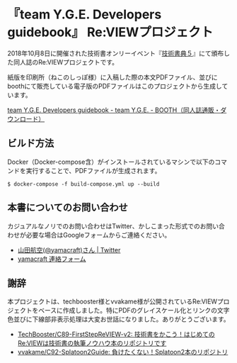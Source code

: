 『team Y.G.E. Developers guidebook』 Re:VIEWプロジェクト
=====================================================

2018年10月8日に開催された技術書オンリーイベント『[技術書典５](https://techbookfest.org/event/tbf05)』にて頒布した同人誌のRe:VIEWプロジェクトです。

紙版を印刷所（ねこのしっぽ様）に入稿した際の本文PDFファイル、並びにboothにて販売している電子版のPDFファイルはこのプロジェクトから生成しています。

[team Y\.G\.E\. Developers guidebook \- team Y\.G\.E\. \- BOOTH（同人誌通販・ダウンロード）](https://team-yge.booth.pm/items/1035820)

## ビルド方法

Docker（Docker-compose含）がインストールされているマシンで以下のコマンドを実行することで、PDFファイルが生成されます。

```
$ docker-compose -f build-compose.yml up --build
```

## 本書についてのお問い合わせ

カジュアルなノリでのお問い合わせはTwitter、かしこまった形式でのお問い合わせが必要な場合はGoogleフォームからご連絡ください。

- [山田航空\(@yamacraft\)さん \| Twitter](https://twitter.com/yamacraft)
- [yamacraft 連絡フォーム](https://docs.google.com/forms/d/e/1FAIpQLSeOZkKzr5AuRXSN4MvT3K4RqlytB_cF-Y1e35XnMSYDr4xkLQ/viewform)

## 謝辞

本プロジェクトは、techbooster様とvvakame様が公開されているRe:VIEWプロジェクトをベースに作成しました。特にPDFのグレイスケール化とリンクの文字色並びに下線部非表示処理は大変お世話になりました。ありがとうございます。

- [TechBooster/C89\-FirstStepReVIEW\-v2: 技術書をかこう！はじめてのRe:VIEWは技術書の執筆ノウハウ本のリポジトリです](https://github.com/TechBooster/C89-FirstStepReVIEW-v2)
- [vvakame/C92\-Splatoon2Guide: 負けたくない！Splatoon2本のリポジトリ](https://github.com/vvakame/C92-Splatoon2Guide)